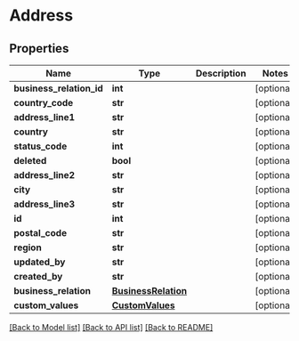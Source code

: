 # Address

## Properties
Name | Type | Description | Notes
------------ | ------------- | ------------- | -------------
**business_relation_id** | **int** |  | [optional] 
**country_code** | **str** |  | [optional] 
**address_line1** | **str** |  | [optional] 
**country** | **str** |  | [optional] 
**status_code** | **int** |  | [optional] 
**deleted** | **bool** |  | [optional] 
**address_line2** | **str** |  | [optional] 
**city** | **str** |  | [optional] 
**address_line3** | **str** |  | [optional] 
**id** | **int** |  | [optional] 
**postal_code** | **str** |  | [optional] 
**region** | **str** |  | [optional] 
**updated_by** | **str** |  | [optional] 
**created_by** | **str** |  | [optional] 
**business_relation** | [**BusinessRelation**](BusinessRelation.md) |  | [optional] 
**custom_values** | [**CustomValues**](CustomValues.md) |  | [optional] 

[[Back to Model list]](../README.md#documentation-for-models) [[Back to API list]](../README.md#documentation-for-api-endpoints) [[Back to README]](../README.md)

